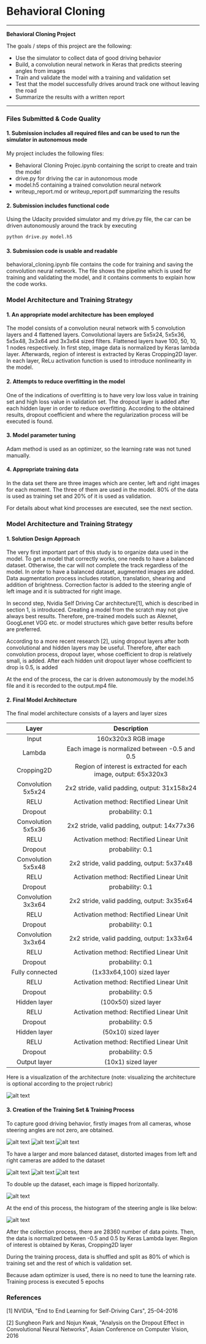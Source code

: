 # **Behavioral Cloning** 
---
**Behavioral Cloning Project**

The goals / steps of this project are the following:
* Use the simulator to collect data of good driving behavior
* Build, a convolution neural network in Keras that predicts steering angles from images
* Train and validate the model with a training and validation set
* Test that the model successfully drives around track one without leaving the road
* Summarize the results with a written report


[//]: # (Image References)

[image1]: ./examples/architecture.JPG "Model Architecture"
[image2]: ./examples/center.png "Image from center camera"
[image3]: ./examples/center_flip.png "Flipped image from center camera"
[image4]: ./examples/center_augment.png "Distortion applied on the image"
[image5]: ./examples/left.png "Image from left camera"
[image6]: ./examples/right.png "Image from right camera"
[image7]: ./examples/hist.png "Frequency of the steering angles"
[image8]: ./examples/left_augment.png "Distorted left image"
[image9]: ./examples/right_augment.png "Distorted right image"

---
### Files Submitted & Code Quality

#### 1. Submission includes all required files and can be used to run the simulator in autonomous mode

My project includes the following files:
* Behavioral Cloning Projec.ipynb containing the script to create and train the model
* drive.py for driving the car in autonomous mode
* model.h5 containing a trained convolution neural network 
* writeup_report.md or writeup_report.pdf summarizing the results

#### 2. Submission includes functional code
Using the Udacity provided simulator and my drive.py file, the car can be driven autonomously around the track by executing 
```sh
python drive.py model.h5
```

#### 3. Submission code is usable and readable

behavioral_cloning.ipynb file contains the code for training and saving the convolution neural network. The file shows the pipeline which is used for training and validating the model, and it contains comments to explain how the code works.

### Model Architecture and Training Strategy

#### 1. An appropriate model architecture has been employed

The model consists of a convolution neural network with 5 convolution layers and 4 flattened layers. Convolutional layers are 5x5x24, 5x5x36, 5x5x48, 3x3x64 and 3x3x64 sized filters. Flattened layers have 100, 50, 10, 1 nodes respectively. In first step, image data is normalized by Keras lambda layer. Afterwards, region of interest is extracted by Keras Cropping2D layer. In each layer, ReLu activation function is used to introduce nonlinearity in the model. 

#### 2. Attempts to reduce overfitting in the model

One of the indications of overfitting is to have very low loss value in training set and high loss value in validation set. 
The dropout layer is added after each hidden layer in order to reduce overfitting. According to the obtained results, dropout coefficient and where the regularization process will be executed is found. 

#### 3. Model parameter tuning

Adam method is used as an optimizer, so the learning rate was not tuned manually.

#### 4. Appropriate training data

In the data set there are three images which are center, left and right images for each moment. The three of them are used in the model. 80% of the data is used as training set and 20% of it is used as validation. 

For details about what kind processes are executed, see the next section. 

### Model Architecture and Training Strategy

#### 1. Solution Design Approach

The very first important part of this study is to organize data used in the model. To get a model that correctly works, one needs to have a balanced dataset. Otherwise, the car will not complete the track regardless of the model. In order to have a balanced dataset, augmented images are added. Data augmentation process includes rotation, translation, shearing and addition of brightness. Correction factor is added to the steering angle of left image and it is subtracted for right image. 

In second step, Nvidia Self Driving Car architecture[1], which is described in section 1, is introduced. Creating a model from the scratch may not give always best results. Therefore, pre-trained models such as Alexnet, GoogLenet VGG etc. or model structures which gave better results before are preferred. 

According to a more recent research [2], using dropout layers after both convolutional and hidden layers may be useful. Therefore, after each convolution process, dropout layer, whose coefficient to drop is relatively small, is added. After each hidden unit dropout layer whose coefficient to drop is 0.5, is added 

At the end of the process, the car is driven autonomously by the model.h5 file and it is recorded to the output.mp4 file. 

#### 2. Final Model Architecture

The final model architecture consists of a layers and layer sizes


| Layer         		|     Description	        					| 
|:-----------------:|:-----------------------------------------------------------------------:| 
| Input         		| 160x320x3 RGB image   							| 
| Lambda    	| Each image is normalized between -0.5 and 0.5 	|
| Cropping2D    	| Region of interest is extracted for each image, output: 65x320x3|
| Convolution 5x5x24     	| 2x2 stride, valid padding, output: 31x158x24 	|
| RELU					|	Activation method: Rectified Linear Unit    |
| Dropout			| probability: 0.1 	|
| Convolution 5x5x36	    | 2x2 stride, valid padding, output: 14x77x36    |
| RELU          | Activation method: Rectified Linear Unit     |
| Dropout			| probability: 0.1 	|
| Convolution 5x5x48     	| 2x2 stride, valid padding, output: 5x37x48 	|
| RELU					|	Activation method: Rectified Linear Unit    |
| Dropout			| probability: 0.1 	|
| Convolution 3x3x64	    | 2x2 stride, valid padding, output: 3x35x64    |
| RELU          | Activation method: Rectified Linear Unit     |
| Dropout			| probability: 0.1 	|
| Convolution 3x3x64	    | 2x2 stride, valid padding, output: 1x33x64    |
| RELU          | Activation method: Rectified Linear Unit     |
| Dropout			| probability: 0.1 	|
| Fully connected		| (1x33x64,100) sized layer 	|
| RELU				| Activation method: Rectified Linear Unit 	|
| Dropout			| probability: 0.5 	|
|	Hidden layer | (100x50) sized layer   	|
| RELU				| Activation method: Rectified Linear Unit 	|
| Dropout			| probability: 0.5 	|
|	Hidden layer | (50x10) sized layer   	|
| RELU				| Activation method: Rectified Linear Unit 	|
| Dropout			| probability: 0.5 	|
|	Output layer |	(10x1) sized layer	|

Here is a visualization of the architecture (note: visualizing the architecture is optional according to the project rubric)

![alt text][image1]

#### 3. Creation of the Training Set & Training Process

To capture good driving behavior, firstly images from all cameras, whose steering angles are not zero, are obtained. 

![alt text][image2]
![alt text][image5]
![alt text][image6]

To have a larger and more balanced dataset, distorted images from left and right cameras are added to the dataset

![alt text][image4]
![alt text][image8]
![alt text][image9]

To double up the dataset, each image is flipped horizontally.

![alt text][image3]

At the end of this process, the histogram of the steering angle is like below:

![alt text][image7]

After the collection process, there are 28360 number of data points. Then, the data is normalized between -0.5 and 0.5 by Keras Lambda layer. Region of interest is obtained by Keras, Cropping2D layer

During the training process, data is shuffled and split as 80% of which is training set and the rest of which is validation set. 

Because adam optimizer is used, there is no need to tune the learning rate. Training process is executed 5 epochs

### References
[1] NVIDIA, "End to End Learning for Self-Driving Cars", 25-04-2016

[2] Sungheon Park and Nojun Kwak, "Analysis on the Dropout Effect in Convolutional Neural Networks", Asian Conference on Computer Vision, 2016
